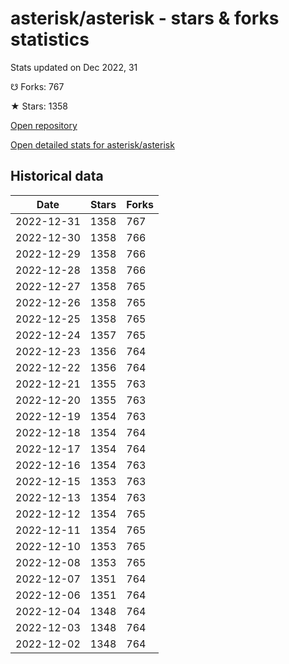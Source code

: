 # asterisk/asterisk - stars & forks statistics

Stats updated on Dec 2022, 31

☋ Forks: 767

★ Stars: 1358

[Open repository](https://github.com/asterisk/asterisk)

[Open detailed stats for asterisk/asterisk](https://reviewgithub.com/rep/asterisk/asterisk)

## Historical data
| Date | Stars | Forks |
|------|-------|-------|
| 2022-12-31 | 1358 | 767 | 
| 2022-12-30 | 1358 | 766 | 
| 2022-12-29 | 1358 | 766 | 
| 2022-12-28 | 1358 | 766 | 
| 2022-12-27 | 1358 | 765 | 
| 2022-12-26 | 1358 | 765 | 
| 2022-12-25 | 1358 | 765 | 
| 2022-12-24 | 1357 | 765 | 
| 2022-12-23 | 1356 | 764 | 
| 2022-12-22 | 1356 | 764 | 
| 2022-12-21 | 1355 | 763 | 
| 2022-12-20 | 1355 | 763 | 
| 2022-12-19 | 1354 | 763 | 
| 2022-12-18 | 1354 | 764 | 
| 2022-12-17 | 1354 | 764 | 
| 2022-12-16 | 1354 | 763 | 
| 2022-12-15 | 1353 | 763 | 
| 2022-12-13 | 1354 | 763 | 
| 2022-12-12 | 1354 | 765 | 
| 2022-12-11 | 1354 | 765 | 
| 2022-12-10 | 1353 | 765 | 
| 2022-12-08 | 1353 | 765 | 
| 2022-12-07 | 1351 | 764 | 
| 2022-12-06 | 1351 | 764 | 
| 2022-12-04 | 1348 | 764 | 
| 2022-12-03 | 1348 | 764 | 
| 2022-12-02 | 1348 | 764 | 


